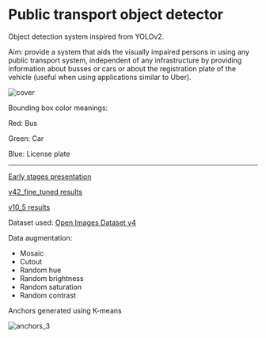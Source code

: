 # Public transport object detector

Object detection system inspired from YOLOv2.

Aim: provide a system that aids the visually impaired persons in using any public transport system, independent of any infrastructure by providing information about busses or cars or about the registration plate of the vehicle (useful when using applications similar to Uber).

![cover](https://user-images.githubusercontent.com/46956225/169350678-1f402c18-87b7-4edb-ba9b-42f544f38fcf.png)

Bounding box color meanings:

Red: Bus

Green: Car

Blue: License plate
<hr>
<a href="https://youtu.be/KleiULI0XbI">Early stages presentation</a>

<a href="https://github.com/ComanacDragos/PublicTransportDetector/tree/main/object_detection/documentation/results/final_results_model_v42_fine_tuned">v42_fine_tuned results</a>

<a href="https://github.com/ComanacDragos/PublicTransportDetector/tree/main/object_detection/documentation/results/results_v10_5">v10_5 results</a>

Dataset used:  <a href="https://storage.googleapis.com/openimages/web/factsfigures_v4.html">Open Images Dataset v4</a>

Data augmentation:
<ul>
    <li>Mosaic</li>
    <li>Cutout</li>
    <li>Random hue</li>
    <li>Random brightness</li>
    <li>Random saturation</li>
    <li>Random contrast</li>
</ul>

Anchors generated using K-means

![anchors_3](https://user-images.githubusercontent.com/46956225/154057057-793e7c63-0a98-485d-a85f-947b14c5e25c.png)
